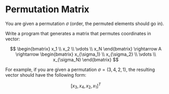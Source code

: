 # Permutation Matrix

You are given a permutation $\sigma$ (order, the permuted 
elements should go in).

Write a program that generates a matrix that permutes
coordinates in vector:

$$
\begin{bmatrix}
x_1 \\
x_2 \\
\vdots \\
x_N
\end{bmatrix}
\rightarrow
A
\rightarrow
\begin{bmatrix}
x_{\sigma_1} \\
x_{\sigma_2} \\
\vdots \\
x_{\sigma_N}
\end{bmatrix}
$$

For example, if you are given a permutation $\sigma = (3, 4, 2, 1)$,
the resulting vector should have the following form:

$$[x_3, x_4, x_2, x_1]^T$$